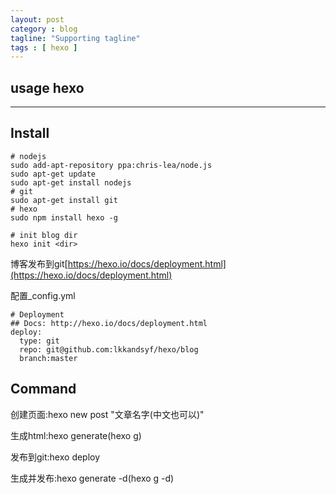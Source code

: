 ```yaml
---
layout: post
category : blog
tagline: "Supporting tagline"
tags : [ hexo ]
---
```

usage hexo
---
<!--more-->
---
## Install

```
# nodejs
sudo add-apt-repository ppa:chris-lea/node.js
sudo apt-get update
sudo apt-get install nodejs
# git
sudo apt-get install git
# hexo
sudo npm install hexo -g

# init blog dir
hexo init <dir>

```

博客发布到git[https://hexo.io/docs/deployment.html](https://hexo.io/docs/deployment.html)


配置\_config.yml

```
# Deployment
## Docs: http://hexo.io/docs/deployment.html
deploy:
  type: git
  repo: git@github.com:lkkandsyf/hexo/blog
  branch:master
```

## Command

创建页面:hexo new post "文章名字(中文也可以)"

生成html:hexo generate(hexo g)

发布到git:hexo deploy

生成并发布:hexo generate -d(hexo g -d)




